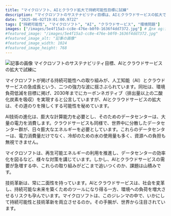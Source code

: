 ```yaml
---
title: "マイクロソフト、AIとクラウド拡大で持続可能性目標に試練"
description: "マイクロソフトのサステナビリティ目標は、AIとクラウドサービスの拡大で試練に。カーボンネガティブ達成を目指すも、データセンターの電力消費が課題。再生エネ利用など対策も、需要増に追いつくか。"
date: "2025-06-02T19:01:00.972Z"
tags: ["持続可能性", "マイクロソフト", "AI", "クラウドサービス", "環境問題"]
images: ["/images/5e4f15a3-cc8e-476e-b0f0-1636f4dd7372.jpg"] # Для og:image
#featured_image: "/images/5e4f15a3-cc8e-476e-b0f0-1636f4dd7372.jpg"
#featured_image_alt: "記事の画像"
#featured_image_width: 1024
#featured_image_height: 768
---
```

![記事の画像](/images/5e4f15a3-cc8e-476e-b0f0-1636f4dd7372.jpg)
マイクロソフトのサステナビリティ目標、AIとクラウドサービスの拡大で試練に

マイクロソフトが掲げる持続可能性への取り組みが、人工知能（AI）とクラウドサービスの急成長という、二つの強力な波に揺さぶられています。同社は、環境負荷低減を目標に掲げ、2030年までにカーボンネガティブ（排出量以上の二酸化炭素を吸収）を実現すると公言していますが、AIとクラウドサービスの拡大は、その道のりを険しくする可能性を秘めています。

AI技術の進化は、膨大な計算能力を必要とし、そのためのデータセンターは、大量の電力を消費します。クラウドサービスも同様で、世界中に分散したデータセンター群が、日々膨大なエネルギーを必要としています。これらのデータセンターは、電力消費量だけでなく、冷却のための水の使用量も多く、資源への負担も無視できません。

マイクロソフトは、再生可能エネルギーの利用を推進し、データセンターの効率化を図るなど、様々な対策を講じています。しかし、AIとクラウドサービスの需要が急増する中、これらの取り組みがどこまで追いつくのか、課題は山積みです。

技術革新は、常に二面性を持っています。AIとクラウドサービスは、社会を変革し、持続可能な未来を築くためのツールになり得る一方、環境への負荷を増大させるリスクも孕んでいます。マイクロソフトは、このジレンマの中で、いかにして持続可能性と技術革新を両立させるのか。その手腕が、世界から注目されています。
